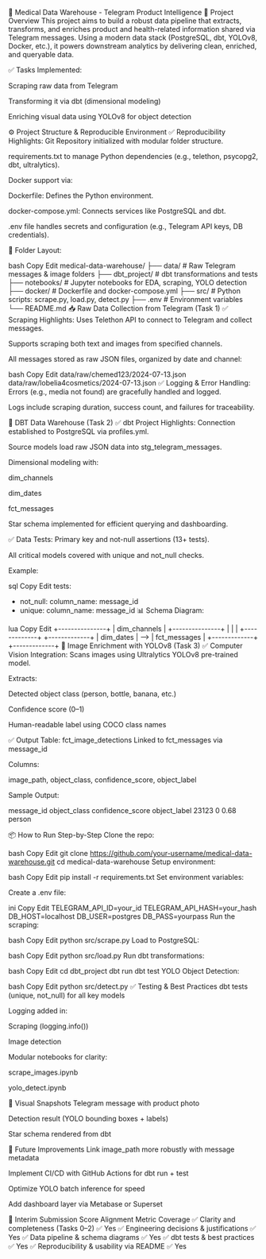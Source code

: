 🏥 Medical Data Warehouse - Telegram Product Intelligence
📌 Project Overview
This project aims to build a robust data pipeline that extracts, transforms, and enriches product and health-related information shared via Telegram messages. Using a modern data stack (PostgreSQL, dbt, YOLOv8, Docker, etc.), it powers downstream analytics by delivering clean, enriched, and queryable data.

✅ Tasks Implemented:

Scraping raw data from Telegram

Transforming it via dbt (dimensional modeling)

Enriching visual data using YOLOv8 for object detection

⚙️ Project Structure & Reproducible Environment
✅ Reproducibility Highlights:
Git Repository initialized with modular folder structure.

requirements.txt to manage Python dependencies (e.g., telethon, psycopg2, dbt, ultralytics).

Docker support via:

Dockerfile: Defines the Python environment.

docker-compose.yml: Connects services like PostgreSQL and dbt.

.env file handles secrets and configuration (e.g., Telegram API keys, DB credentials).

📁 Folder Layout:

bash
Copy
Edit
medical-data-warehouse/
├── data/                  # Raw Telegram messages & image folders
├── dbt_project/           # dbt transformations and tests
├── notebooks/             # Jupyter notebooks for EDA, scraping, YOLO detection
├── docker/                # Dockerfile and docker-compose.yml
├── src/                   # Python scripts: scrape.py, load.py, detect.py
├── .env                   # Environment variables
└── README.md
📥 Raw Data Collection from Telegram (Task 1)
✅ Scraping Highlights:
Uses Telethon API to connect to Telegram and collect messages.

Supports scraping both text and images from specified channels.

All messages stored as raw JSON files, organized by date and channel:

bash
Copy
Edit
data/raw/chemed123/2024-07-13.json
data/raw/lobelia4cosmetics/2024-07-13.json
✅ Logging & Error Handling:
Errors (e.g., media not found) are gracefully handled and logged.

Logs include scraping duration, success count, and failures for traceability.

🧱 DBT Data Warehouse (Task 2)
✅ dbt Project Highlights:
Connection established to PostgreSQL via profiles.yml.

Source models load raw JSON data into stg_telegram_messages.

Dimensional modeling with:

dim_channels

dim_dates

fct_messages

Star schema implemented for efficient querying and dashboarding.

✅ Data Tests:
Primary key and not-null assertions (13+ tests).

All critical models covered with unique and not_null checks.

Example:

sql
Copy
Edit
tests:
  - not_null:
      column_name: message_id
  - unique:
      column_name: message_id
📊 Schema Diagram:

lua
Copy
Edit
             +---------------+
             |  dim_channels |
             +---------------+
                      |
                      |
                      |
+-------------+     +-------------+
| dim_dates   | --> | fct_messages |
+-------------+     +-------------+
🧠 Image Enrichment with YOLOv8 (Task 3)
✅ Computer Vision Integration:
Scans images using Ultralytics YOLOv8 pre-trained model.

Extracts:

Detected object class (person, bottle, banana, etc.)

Confidence score (0–1)

Human-readable label using COCO class names

✅ Output Table: fct_image_detections
Linked to fct_messages via message_id

Columns:

image_path, object_class, confidence_score, object_label

Sample Output:

message_id	object_class	confidence_score	object_label
23123	0	0.68	person

📦 How to Run
Step-by-Step
Clone the repo:

bash
Copy
Edit
git clone https://github.com/your-username/medical-data-warehouse.git
cd medical-data-warehouse
Setup environment:

bash
Copy
Edit
pip install -r requirements.txt
Set environment variables:

Create a .env file:

ini
Copy
Edit
TELEGRAM_API_ID=your_id
TELEGRAM_API_HASH=your_hash
DB_HOST=localhost
DB_USER=postgres
DB_PASS=yourpass
Run the scraping:

bash
Copy
Edit
python src/scrape.py
Load to PostgreSQL:

bash
Copy
Edit
python src/load.py
Run dbt transformations:

bash
Copy
Edit
cd dbt_project
dbt run
dbt test
YOLO Object Detection:

bash
Copy
Edit
python src/detect.py
✅ Testing & Best Practices
dbt tests (unique, not_null) for all key models

Logging added in:

Scraping (logging.info())

Image detection

Modular notebooks for clarity:

scrape_images.ipynb

yolo_detect.ipynb

📸 Visual Snapshots
Telegram message with product photo

Detection result (YOLO bounding boxes + labels)

Star schema rendered from dbt

📌 Future Improvements
Link image_path more robustly with message metadata

Implement CI/CD with GitHub Actions for dbt run + test

Optimize YOLO batch inference for speed

Add dashboard layer via Metabase or Superset

🧠 Interim Submission Score Alignment
Metric	Coverage
✅ Clarity and completeness (Tasks 0–2)	✅ Yes
✅ Engineering decisions & justifications	✅ Yes
✅ Data pipeline & schema diagrams	✅ Yes
✅ dbt tests & best practices	✅ Yes
✅ Reproducibility & usability via README	✅ Yes

